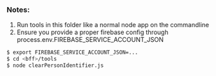 ### Notes:
 1. Run tools in this folder like a normal node app on the commandline
 1. Ensure you provide a proper firebase config through process.env.FIREBASE_SERVICE_ACCOUNT_JSON
 
 ```bash
 $ export FIREBASE_SERVICE_ACCOUNT_JSON=...
 $ cd <bff>/tools
 $ node clearPersonIdentifier.js 
 ```

